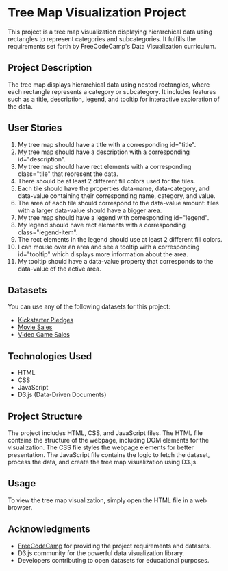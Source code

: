 # Tree Map Visualization Project

This project is a tree map visualization displaying hierarchical data using rectangles to represent categories and subcategories. It fulfills the requirements set forth by FreeCodeCamp's Data Visualization curriculum.

## Project Description

The tree map displays hierarchical data using nested rectangles, where each rectangle represents a category or subcategory. It includes features such as a title, description, legend, and tooltip for interactive exploration of the data.

## User Stories

1. My tree map should have a title with a corresponding id="title".
2. My tree map should have a description with a corresponding id="description".
3. My tree map should have rect elements with a corresponding class="tile" that represent the data.
4. There should be at least 2 different fill colors used for the tiles.
5. Each tile should have the properties data-name, data-category, and data-value containing their corresponding name, category, and value.
6. The area of each tile should correspond to the data-value amount: tiles with a larger data-value should have a bigger area.
7. My tree map should have a legend with corresponding id="legend".
8. My legend should have rect elements with a corresponding class="legend-item".
9. The rect elements in the legend should use at least 2 different fill colors.
10. I can mouse over an area and see a tooltip with a corresponding id="tooltip" which displays more information about the area.
11. My tooltip should have a data-value property that corresponds to the data-value of the active area.

## Datasets

You can use any of the following datasets for this project:
- [Kickstarter Pledges](https://cdn.freecodecamp.org/testable-projects-fcc/data/tree_map/kickstarter-funding-data.json)
- [Movie Sales](https://cdn.freecodecamp.org/testable-projects-fcc/data/tree_map/movie-data.json)
- [Video Game Sales](https://cdn.freecodecamp.org/testable-projects-fcc/data/tree_map/video-game-sales-data.json)

## Technologies Used

- HTML
- CSS
- JavaScript
- D3.js (Data-Driven Documents)

## Project Structure

The project includes HTML, CSS, and JavaScript files. The HTML file contains the structure of the webpage, including DOM elements for the visualization. The CSS file styles the webpage elements for better presentation. The JavaScript file contains the logic to fetch the dataset, process the data, and create the tree map visualization using D3.js.

## Usage

To view the tree map visualization, simply open the HTML file in a web browser.

## Acknowledgments

- [FreeCodeCamp](https://www.freecodecamp.org/) for providing the project requirements and datasets.
- D3.js community for the powerful data visualization library.
- Developers contributing to open datasets for educational purposes.
